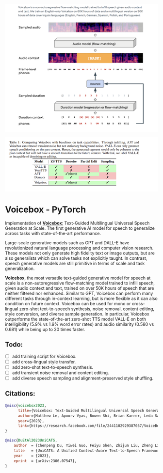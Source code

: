 ![image](images/diagram.png)

<!-- ![image](diagram1.png) -->

![image](images/diagram2.png)

# **Voicebox - PyTorch**

Implementation of [**Voicebox**:](https://ai.facebook.com/blog/voicebox-generative-ai-model-speech/) Text-Guided Multilingual Universal Speech Generation at Scale. The first generative AI model for speech to generalize across tasks with state-of-the-art performance.

Large-scale generative models such as GPT and DALL-E have revolutionized
natural language processing and computer vision research. These models not only
generate high fidelity text or image outputs, but are also generalists which can solve
tasks not explicitly taught. In contrast, speech generative models are still primitive
in terms of scale and task generalization.

**Voicebox**, the most versatile text-guided generative model for speech at scale is
a non-autoregressive flow-matching model trained to infill speech, given audio
context and text, trained on over 50K hours of speech that are neither filtered nor
enhanced. Similar to GPT, Voicebox can perform many different tasks through
in-context learning, but is more flexible as it can also condition on future context.
Voicebox can be used for mono or cross-lingual zero-shot text-to-speech synthesis,
noise removal, content editing, style conversion, and diverse sample generation. In
particular, Voicebox outperforms the state-of-the-art zero-shot TTS model VALL-E
on both intelligibility (5.9% vs 1.9% word error rates) and audio similarity (0.580
vs 0.681) while being up to 20 times faster.

## **Todo:**

- [ ] add training script for Voicebox.
- [ ] add cross-lingual style transfer.
- [ ] add zero-shot text-to-speech synthesis.
- [ ] add transient noise removal and content editing.
- [ ] add diverse speech sampling and alignment-preserved style shuffling.

## **Citations:**

```bibtex
@misc{voicebox2023,
      title={Voicebox: Text-Guided Multilingual Universal Speech Generation at Scale},
      author={Matthew Le, Apoorv Vyas, Bowen Shi, Brian Karrer, Leda Sari, Rashel Moritz, Mary Williamson, Vimal Manohar, Yossi Adi, Jay Mahadeokar, Wei-Ning Hsu},
      year={2023},
      link={https://research.facebook.com/file/2441102929387057/VoiceBox_arXiv_6_6.pdf}
}
```

```bibtex
@misc{DuEtAl2023UniCATS,
    author  = {Chenpeng Du, Yiwei Guo, Feiyu Shen, Zhijun Liu, Zheng Liang, Xie Chen, Shuai Wang, Hui Zhang, Kai Yu},
    title   = {UniCATS: A Unified Context-Aware Text-to-Speech Framework with Contextual VQ-Diffusion and Vocoding},
    year    = {2023},
    eprint  = {arXiv:2306.07547},
}
```
